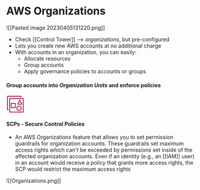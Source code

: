 # AWS Organizations
![[Pasted image 20230405131220.png]]
- Check [[Control Tower]] --> *organizations*, but pre-configured
- Lets you create new AWS accounts at no additional charge
- With accounts in an organization, you can easily:
	- Allocate resources
	- Group accounts
	- Apply governance policies to accounts or groups

#### Group accounts into *Organization Units* and enforce policies
<svg width="48px" height="48px" viewBox="0 0 48 48" version="1.1" xmlns="http://www.w3.org/2000/svg" xmlns:xlink="http://www.w3.org/1999/xlink"><g id="Icon-Resource/Management-Governance/Res_AWS-Organizations_Organizational-Unit_48" stroke="none" stroke-width="1" fill="none" fill-rule="evenodd"><path d="M34,30 C36.757,30 39,32.243 39,35 C39,37.757 36.757,40 34,40 C31.243,40 29,37.757 29,35 C29,32.243 31.243,30 34,30 L34,30 Z M34,42 C37.859,42 41,38.86 41,35 C41,31.14 37.859,28 34,28 C30.141,28 27,31.14 27,35 C27,38.86 30.141,42 34,42 L34,42 Z M35.831,15.503 L39.579,23 L32.083,23 L35.831,15.503 Z M30.465,25 L41.197,25 C41.544,25 41.865,24.82 42.048,24.526 C42.23,24.231 42.247,23.863 42.092,23.553 L36.726,12.82 C36.386,12.143 35.276,12.143 34.937,12.82 L29.57,23.553 C29.415,23.863 29.432,24.231 29.614,24.526 C29.797,24.82 30.118,25 30.465,25 L30.465,25 Z M14,32 L23,32 L23,23 L14,23 L14,32 Z M13,34 L24,34 C24.553,34 25,33.552 25,33 L25,22 C25,21.448 24.553,21 24,21 L13,21 C12.447,21 12,21.448 12,22 L12,33 C12,33.552 12.447,34 13,34 L13,34 Z M4,38 L6,38 L6,40 L3,40 C2.447,40 2,39.552 2,39 L2,3 C2,2.448 2.447,2 3,2 L39,2 C39.553,2 40,2.448 40,3 L40,6 L38,6 L38,4 L4,4 L4,38 Z M10,44 L44,44 L44,10 L10,10 L10,44 Z M45,8 L9,8 C8.447,8 8,8.448 8,9 L8,45 C8,45.552 8.447,46 9,46 L45,46 C45.553,46 46,45.552 46,45 L46,9 C46,8.448 45.553,8 45,8 L45,8 Z" id="Fill-1" fill="#B0084D"></path></g></svg>

#### SCPs - Secure Control Policies
- An AWS Organizations feature that allows you to set permission guardrails for organization accounts. These guardrails set maximum access rights which can't be exceeded by permissions set inside of the affected organization accounts. Even if an identity (e.g., an [[IAM]] user) in an account would receive a policy that grants more access rights, the SCP would restrict the maximum access rights

![[Organizations.png]]